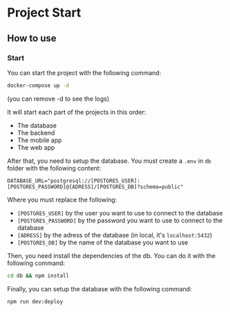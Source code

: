 # Project Start
## How to use
### Start

You can start the project with the following command:

```bash
docker-compose up -d
```
(you can remove -d to see the logs)

It will start each part of the projects in this order:
- The database
- The backend
- The mobile app
- The web app

After that, you need to setup the database. You must create a `.env` in `db` folder with the following content:

```env
DATABASE_URL="postgresql://[POSTGRES_USER]:[POSTGRES_PASSWORD]@[ADRESS]/[POSTGRES_DB]?schema=public"
```
Where you must replace the following:
- `[POSTGRES_USER]` by the user you want to use to connect to the database
- `[POSTGRES_PASSWORD]` by the password you want to use to connect to the database
- `[ADRESS]` by the adress of the database (in local, it's `localhost:5432`)
- `[POSTGRES_DB]` by the name of the database you want to use

Then, you need install the dependencies of the db. You can do it with the following command:

```bash
cd db && npm install
```

Finally, you can setup the database with the following command:

```bash
npm run dev:deploy
```
